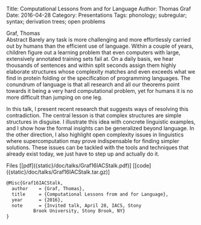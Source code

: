 Title: Computational Lessons from and for Language
Author: Thomas Graf
Date: 2016-04-28
Category: Presentations
Tags: phonology; subregular; syntax; derivation trees; open problems

<div markdown class="authors">
Graf, Thomas
</div>

<div markdown class="abstract">
<span id="abstract-title">Abstract</span>
Barely any task is more challenging and more effortlessly carried out by 
humans than the efficient use of language. Within a couple of years, 
children figure out a learning problem that even computers with large, 
extensively annotated training sets fail at. On a daily basis, we hear 
thousands of sentences and within split seconds assign them highly 
elaborate structures whose complexity matches and even exceeds what we 
find in protein folding or the specification of programming languages.
The conundrum of language is that all research and all our theorems 
point towards it being a very hard computational problem, yet for humans 
it is no more difficult than jumping on one leg.

In this talk, I present recent research that suggests ways of resolving 
this contradiction. The central lesson is that complex structures are 
simple structures in disguise. I illustrate this idea with concrete 
linguistic examples, and I show how the formal insights can be 
generalized beyond language. In the other direction, I also highlight 
open complexity issues in linguistics where supercomputation may prove 
indispensable for finding simpler solutions. These issues can be tackled 
with the tools and techniques that already exist today, we just have to 
step up and actually do it.
</div>

<div markdown class="files">
<span id="files-title">Files</span>
[[pdf]({static}/doc/talks/Graf16IACStalk.pdf)]
[[code]({static}/doc/talks/Graf16IACStalk.tar.gz)]
</div>

~~~latex
@Misc{Graf16IACStalk,
  author	= {Graf, Thomas},
  title		= {Computational Lessons from and for Language},
  year		= {2016},
  note		= {Invited talk, April 28, IACS, Stony
		  Brook University, Stony Brook, NY}
}
~~~
